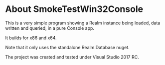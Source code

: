 # About SmokeTestWin32Console

This is a very simple program showing a Realm instance being loaded, data written and queried, in a pure Console app.

It builds for x86 and x64.

Note that it only uses the standalone Realm.Database nuget.

The project was created and tested under Visual Studio 2017 RC.